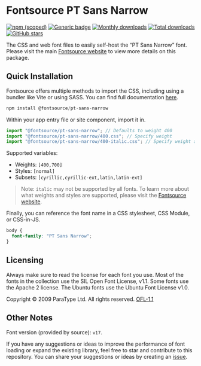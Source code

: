 # Fontsource PT Sans Narrow

[![npm (scoped)](https://img.shields.io/npm/v/@fontsource/pt-sans-narrow?color=brightgreen)](https://www.npmjs.com/package/@fontsource/pt-sans-narrow) [![Generic badge](https://img.shields.io/badge/fontsource-passing-brightgreen)](https://github.com/fontsource/fontsource) [![Monthly downloads](https://badgen.net/npm/dm/@fontsource/pt-sans-narrow)](https://github.com/fontsource/fontsource) [![Total downloads](https://badgen.net/npm/dt/@fontsource/pt-sans-narrow)](https://github.com/fontsource/fontsource) [![GitHub stars](https://img.shields.io/github/stars/fontsource/fontsource.svg?style=social&label=Star)](https://github.com/fontsource/fontsource/stargazers)

The CSS and web font files to easily self-host the “PT Sans Narrow” font. Please visit the main [Fontsource website](https://fontsource.org/fonts/pt-sans-narrow) to view more details on this package.

## Quick Installation

Fontsource offers multiple methods to import the CSS, including using a bundler like Vite or using SASS. You can find full documentation [here](https://fontsource.org/docs/getting-started/introduction).

```javascript
npm install @fontsource/pt-sans-narrow
```

Within your app entry file or site component, import it in.

```javascript
import "@fontsource/pt-sans-narrow"; // Defaults to weight 400
import "@fontsource/pt-sans-narrow/400.css"; // Specify weight
import "@fontsource/pt-sans-narrow/400-italic.css"; // Specify weight and style
```

Supported variables:
- Weights: `[400,700]`
- Styles: `[normal]`
- Subsets: `[cyrillic,cyrillic-ext,latin,latin-ext]`

> Note: `italic` may not be supported by all fonts. To learn more about what weights and styles are supported, please visit the [Fontsource website](https://fontsource.org/fonts/pt-sans-narrow).

Finally, you can reference the font name in a CSS stylesheet, CSS Module, or CSS-in-JS.

```css
body {
  font-family: "PT Sans Narrow";
}
```

## Licensing
Always make sure to read the license for each font you use. Most of the fonts in the collection use the SIL Open Font License, v1.1. Some fonts use the Apache 2 license. The Ubuntu fonts use the Ubuntu Font License v1.0.

Copyright © 2009 ParaType Ltd. All rights reserved.
[OFL-1.1](http://scripts.sil.org/OFL)

## Other Notes
Font version (provided by source): `v17`.

If you have any suggestions or ideas to improve the performance of font loading or expand the existing library, feel free to star and contribute to this repository. You can share your suggestions or ideas by creating an [issue](https://github.com/fontsource/fontsource/issues).